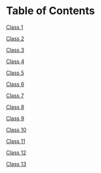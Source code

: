 # Table of Contents

[Class 1](class1.md)

[Class 2](class2.md)

[Class 3](class3.md)

[Class 4](class4.md)

[Class 5](class5.md)

[Class 6](class6.md)

[Class 7](class7.md)

[Class 8](class8.md)

[Class 9](class9.md)

[Class 10](class10.md)

[Class 11](class11.md)

[Class 12](class12.md)

[Class 13](class13.md)

<!-- [Class 14](class14.md)

[Class 15](class15.md) -->
